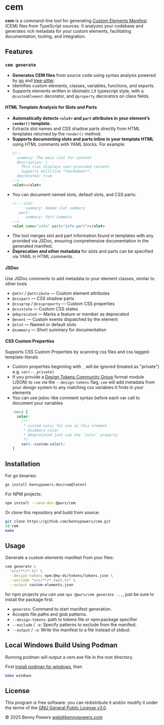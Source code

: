 # cem

**cem** is a command-line tool for generating [Custom Elements Manifest](https://github.com/webcomponents/custom-elements-manifest) (CEM) files from TypeScript sources. It analyzes your codebase and generates rich metadata for your custom elements, facilitating documentation, tooling, and integration.

## Features

### `cem generate`

- **Generates CEM files** from source code using syntax analysis powered by [go](https://go.dev) and [tree-sitter](https://tree-sitter.github.io/tree-sitter/).
- Identifies custom elements, classes, variables, functions, and exports.
- Supports elements written in idiomatic Lit typescript style, with a `@customElement` decorator, and `@property` decorators on class fields.

#### HTML Template Analysis for Slots and Parts

- **Automatically detects `<slot>` and `part` attributes in your element’s `render()` template.**
- Extracts slot names and CSS shadow parts directly from HTML templates returned by the `render()` method.
- **Supports documenting slots and parts inline in your template HTML** using HTML comments with YAML blocks. For example:
  ```html
  <!--
    summary: The main slot for content
    description: |
      This slot displays user-provided content.
      Supports multiline **markdown**.
    deprecated: true
  -->
  <slot></slot>
  ```
- You can document named slots, default slots, and CSS parts:
  ```html
  <!-- slot:
        summary: Named slot summary
     part:
        summary: Part summary
  -->
  <slot name="info" part="info-part"></slot>
  ```
- The tool merges slot and part information found in templates with any provided via JSDoc, ensuring comprehensive documentation in the generated manifest.
- **Deprecation and other metadata** for slots and parts can be specified via YAML in HTML comments.

#### JSDoc
Use JSDoc comments to add metadata to your element classes, similar to other tools

- `@attr` / `@attribute` — Custom element attributes
- `@csspart` — CSS shadow parts
- `@cssprop` / `@cssproperty` — Custom CSS properties
- `@cssstate` — Custom CSS states
- `@deprecated` — Marks a feature or member as deprecated
- `@event` — Custom events dispatched by the element
- `@slot` — Named or default slots
- `@summary` — Short summary for documentation

#### CSS Custom Properties
Supports CSS Custom Properties by scanning css files and css tagged-template-literals

- Custom properties beginning with `_` will be ignored (treated as "private") e.g. `var(--_private)`
- If you provide a [Design Tokens Community 
Group](https://tr.designtokens.org/format/) format module (JSON) to `cem` via the `--design-tokens` flag,
`cem` will add metadata from your design system to any matching css variables it finds in your elements
- You can use jsdoc-like comment syntax before each var call to document your 
  variables
  ```css
  :host {
    color:
      /**
       * custom color for use in this element
       * @summary color
       * @deprecated just use the `color` property
       */
      var(--custom-color);
  }
  ```

## Installation

For go binaries:
```sh
go install bennypowers.dev/cem@latest
```

For NPM projects:

```sh
npm install --save-dev @pwrs/cem
```

Or clone this repository and build from source:

```sh
git clone https://github.com/bennypowers/cem.git
cd cem
make
```

## Usage

Generate a custom elements manifest from your files:

```sh
cem generate \
  "src/**/*.ts" \
  --design-tokens npm:@my-ds/tokens/tokens.json \
  --exclude "src/**/*.test.ts" \
  --output custom-elements.json
```

for npm projects you can use `npx @pwrs/cem generate ...`, just be sure to
install the package first.

- `generate`: Command to start manifest generation.
- Accepts file paths and glob patterns.
- `--design-tokens`: path to tokens file or npm:package specifier
- `--exclude` / `-e`: Specify patterns to exclude from the manifest.
- `--output` / `-o`: Write the manifest to a file instead of stdout.


## Local Windows Build Using Podman

Running podman will output a cem.exe file in the root directory.

First [install podman for windows](https://podman.io/docs/installation#windows), then 

```sh
make windows
```

## License

This program is free software: you can redistribute it and/or modify it under the terms of the [GNU General Public License v3.0](https://www.gnu.org/licenses/gpl-3.0.html).

&copy; 2025 Benny Powers <web@bennypowers.com>
